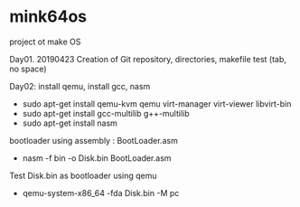 # mink64os
project ot make OS

Day01. 20190423 Creation of Git repository, directories, makefile test (tab, no space)

Day02: install qemu, install gcc, nasm
 - sudo apt-get install qemu-kvm qemu virt-manager virt-viewer libvirt-bin
 - sudo apt-get install gcc-multilib g++-multilib
 - sudo apt-get install nasm
 
 bootloader using assembly : BootLoader.asm
 - nasm -f bin -o Disk.bin BootLoader.asm

 Test Disk.bin as bootloader using qemu
 -  qemu-system-x86_64 -fda Disk.bin -M pc